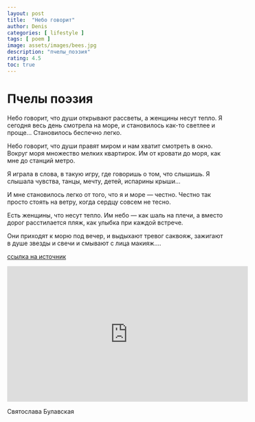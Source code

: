 ```yaml
---
layout: post
title:  "Небо говорит"
author: Denis
categories: [ lifestyle ]
tags: [ poem ]
image: assets/images/bees.jpg
description: "пчелы_поэзия"
rating: 4.5
toc: true
---
```



# Пчелы поэзия #

Небо говорит, что души открывают рассветы, а женщины несут тепло. Я сегодня весь день смотрела на море, и становилось как-то светлее и проще... Становилось беспечно легко.

Небо говорит, что души правят миром и нам хватит смотреть в окно.
Вокруг моря множество мелких квартирок. Им от кровати до моря, как мне до станций метро.


Я играла в слова, в такую игру, где говоришь о том, что слышишь. Я слышала чувства, танцы, мечту, детей, испарины крыши...


И мне становилось легко от того, что я и море — честно. Честно так просто стоять на ветру, когда сердцу совсем не тесно.

Есть женщины, что несут тепло. Им небо — как шаль на плечи, а вместо дорог расстилается пляж, как улыбка при каждой встрече.

Они приходят к морю под вечер, и выдыхают тревог саквояж,
зажигают в душе звезды и свечи
и смывают с лица макияж....

[ссылка на источник](https://vk.com/podarki_honeycombaurelia?w=wall-158358768_295%2Fall "Необязательная подсказка при наведении")


<div class="video">
<iframe width="560" height="315" src="https://www.youtube.com/embed/L9brB_JZaUU" frameborder="0" allow="accelerometer; autoplay; encrypted-media; gyroscope; picture-in-picture" allowfullscreen></iframe>
</div>

Святослава Булавская
